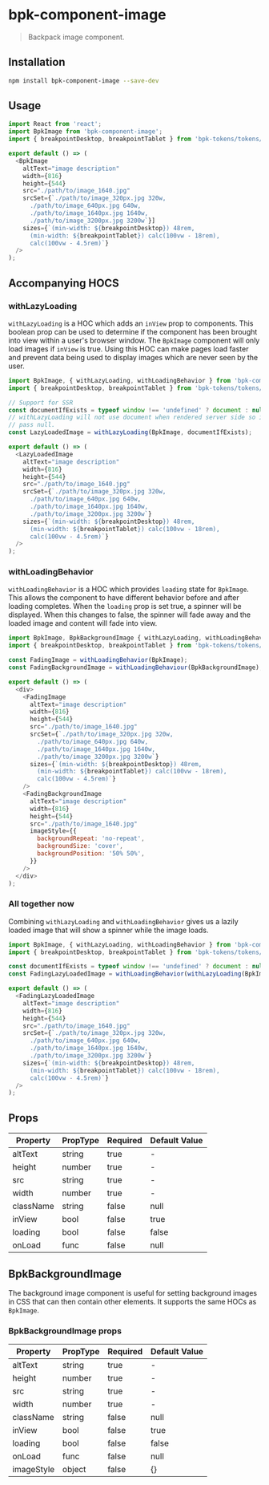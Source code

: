 # bpk-component-image

> Backpack image component.

## Installation

```sh
npm install bpk-component-image --save-dev
```

## Usage

```js
import React from 'react';
import BpkImage from 'bpk-component-image';
import { breakpointDesktop, breakpointTablet } from 'bpk-tokens/tokens/base.es6';

export default () => (
  <BpkImage
    altText="image description"
    width={816}
    height={544}
    src="./path/to/image_1640.jpg"
    srcSet={`./path/to/image_320px.jpg 320w,
      ./path/to/image_640px.jpg 640w,
      ./path/to/image_1640px.jpg 1640w,
      ./path/to/image_3200px.jpg 3200w`}]
    sizes={`(min-width: ${breakpointDesktop}) 48rem,
      (min-width: ${breakpointTablet}) calc(100vw - 18rem),
      calc(100vw - 4.5rem)`}
  />
);
```

## Accompanying HOCS

### withLazyLoading

`withLazyLoading` is a HOC which adds an `inView` prop to components.
This boolean prop can be used to determine if the component has been brought into view within a user's browser window.
The `BpkImage` component will only load images if `inView` is true.
Using this HOC can make pages load faster and prevent data being used to display images which are never seen by the user.

```js
import BpkImage, { withLazyLoading, withLoadingBehavior } from 'bpk-component-image';
import { breakpointDesktop, breakpointTablet } from 'bpk-tokens/tokens/base.es6';

// Support for SSR
const documentIfExists = typeof window !== 'undefined' ? document : null;
// withLazyLoading will not use document when rendered server side so it's safe
// pass null.
const LazyLoadedImage = withLazyLoading(BpkImage, documentIfExists);

export default () => (
  <LazyLoadedImage
    altText="image description"
    width={816}
    height={544}
    src="./path/to/image_1640.jpg"
    srcSet={`./path/to/image_320px.jpg 320w,
      ./path/to/image_640px.jpg 640w,
      ./path/to/image_1640px.jpg 1640w,
      ./path/to/image_3200px.jpg 3200w`}
    sizes={`(min-width: ${breakpointDesktop}) 48rem,
      (min-width: ${breakpointTablet}) calc(100vw - 18rem),
      calc(100vw - 4.5rem)`}
  />
);
```

### withLoadingBehavior
`withLoadingBehavior` is a HOC which provides `loading` state for `BpkImage`. This allows the component to have different behavior before and after loading completes.
When the `loading` prop is set true, a spinner will be displayed. When this changes to false, the spinner will fade away and the loaded image and content will fade into view.

```js
import BpkImage, BpkBackgroundImage { withLazyLoading, withLoadingBehavior } from 'bpk-component-image';
import { breakpointDesktop, breakpointTablet } from 'bpk-tokens/tokens/base.es6';

const FadingImage = withLoadingBehavior(BpkImage);
const FadingBackgroundImage = withLoadingBehaviour(BpkBackgroundImage);

export default () => (
  <div>
    <FadingImage
      altText="image description"
      width={816}
      height={544}
      src="./path/to/image_1640.jpg"
      srcSet={`./path/to/image_320px.jpg 320w,
        ./path/to/image_640px.jpg 640w,
        ./path/to/image_1640px.jpg 1640w,
        ./path/to/image_3200px.jpg 3200w`}
      sizes={`(min-width: ${breakpointDesktop}) 48rem,
        (min-width: ${breakpointTablet}) calc(100vw - 18rem),
        calc(100vw - 4.5rem)`}
    />
    <FadingBackgroundImage
      altText="image description"
      width={816}
      height={544}
      src="./path/to/image_1640.jpg"
      imageStyle={{
        backgroundRepeat: 'no-repeat',
        backgroundSize: 'cover',
        backgroundPosition: '50% 50%',
      }}
    />
  </div>
);
```

### All together now

Combining `withLazyLoading` and `withLoadingBehavior` gives us a lazily loaded image that will show a spinner while the image loads.

```js
import BpkImage, { withLazyLoading, withLoadingBehavior } from 'bpk-component-image';
import { breakpointDesktop, breakpointTablet } from 'bpk-tokens/tokens/base.es6';

const documentIfExists = typeof window !== 'undefined' ? document : null;
const FadingLazyLoadedImage = withLoadingBehavior(withLazyLoading(BpkImage, documentIfExists));

export default () => (
  <FadingLazyLoadedImage
    altText="image description"
    width={816}
    height={544}
    src="./path/to/image_1640.jpg"
    srcSet={`./path/to/image_320px.jpg 320w,
      ./path/to/image_640px.jpg 640w,
      ./path/to/image_1640px.jpg 1640w,
      ./path/to/image_3200px.jpg 3200w`}
    sizes={`(min-width: ${breakpointDesktop}) 48rem,
      (min-width: ${breakpointTablet}) calc(100vw - 18rem),
      calc(100vw - 4.5rem)`}
  />
);
```

## Props

| Property         | PropType  | Required | Default Value       |
| ---------------- | --------- | -------- | ------------------- |
| altText          | string    | true     | -                   |
| height           | number    | true     | -                   |
| src              | string    | true     | -                   |
| width            | number    | true     | -                   |
| className        | string    | false    | null                |
| inView           | bool      | false    | true                |
| loading          | bool      | false    | false               |
| onLoad           | func      | false    | null                |

## BpkBackgroundImage

The background image component is useful for setting background images in CSS that can then contain other elements. It supports the same HOCs as `BpkImage`.

### BpkBackgroundImage props

| Property         | PropType  | Required | Default Value       |
| ---------------- | --------- | -------- | ------------------- |
| altText          | string    | true     | -                   |
| height           | number    | true     | -                   |
| src              | string    | true     | -                   |
| width            | number    | true     | -                   |
| className        | string    | false    | null                |
| inView           | bool      | false    | true                |
| loading          | bool      | false    | false               |
| onLoad           | func      | false    | null                |
| imageStyle       | object    | false    | {}                  |
